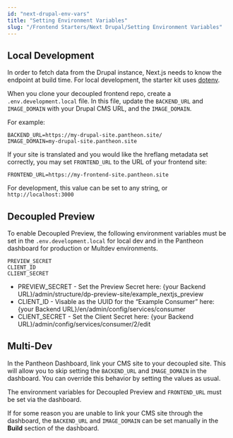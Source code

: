 ```yaml
---
id: "next-drupal-env-vars"
title: "Setting Environment Variables"
slug: "/Frontend Starters/Next Drupal/Setting Environment Variables"
---
```


## Local Development

In order to fetch data from the Drupal instance, Next.js needs to know the endpoint
at build time. For local development, the starter kit uses [dotenv](https://www.npmjs.com/package/dotenv).

When you clone your decoupled frontend repo, create a `.env.development.local` file.
In this file, update the `BACKEND_URL` and `IMAGE_DOMAIN` with your Drupal CMS URL, and the `IMAGE_DOMAIN`.

For example:

```
BACKEND_URL=https://my-drupal-site.pantheon.site/
IMAGE_DOMAIN=my-drupal-site.pantheon.site
```

If your site is translated and you would like the hreflang metadata set correctly, 
you may set `FRONTEND_URL` to the URL of your frontend site:

```
FRONTEND_URL=https://my-frontend-site.pantheon.site
```

For development, this value can be set to any string, or `http://localhost:3000`

## Decoupled Preview

To enable Decoupled Preview, the following environment variables must be set
in the `.env.development.local` for local dev and in the Pantheon dashboard for production or
Multdev environments.

```
PREVIEW_SECRET
CLIENT_ID
CLIENT_SECRET
```

- PREVIEW_SECRET - Set the Preview Secret here: {your Backend URL}/admin/structure/dp-preview-site/example_nextjs_preview
- CLIENT_ID - Visable as the UUID for the “Example Consumer” here: {your Backend URL}/en/admin/config/services/consumer
- CLIENT_SECRET - Set the Client Secret here: {your Backend URL}/admin/config/services/consumer/2/edit

## Multi-Dev

In the Pantheon Dashboard, link your CMS site to your decoupled site. This will allow you
to skip setting the `BACKEND_URL` and `IMAGE_DOMAIN` in the dashboard.
You can override this behavior by setting the values as usual.

The environment variables for Decoupled Preview and `FRONTEND_URL` must
be set via the dashboard.

If for some reason you are unable to link your CMS site through the dashboard,
the `BACKEND_URL` and `IMAGE_DOMAIN` can be set manually in the **Build** section of the dashboard.
